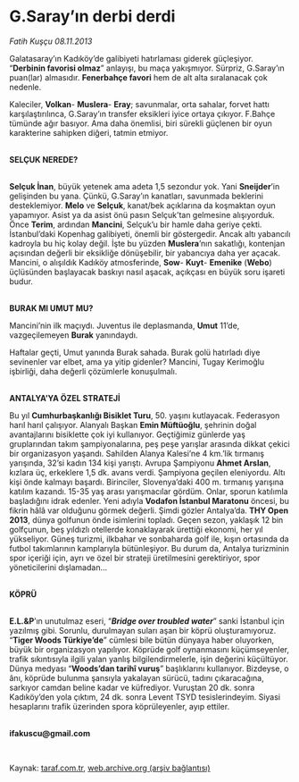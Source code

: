 # G.Saray’ın derbi derdi

*Fatih Kuşçu 08.11.2013*

<div class="yazi"><p>Galatasaray’ın Kadıköy’de galibiyeti hatırlaması giderek güçleşiyor. “<b>Derbinin favorisi olmaz</b>” anlayışı, bu maça yakışmıyor. Sürpriz, G.Saray’ın puan(lar) almasıdır. <b>Fenerbahçe favori</b> hem de alt alta sıralanacak çok nedenle.</p>
<p>Kaleciler, <b>Volkan</b>- <b>Muslera</b>- <b>Eray</b>; savunmalar, orta sahalar, forvet hattı karşılaştırılınca, G.Saray’ın transfer eksikleri iyice ortaya çıkıyor. F.Bahçe tümünde ağır basıyor. Ama daha önemlisi, biri sürekli güçlenen bir oyun karakterine sahipken diğeri, tatmin etmiyor. </p>
<p><b><br/>SELÇUK NEREDE?</b></p>
<p><b><br/>Selçuk İnan</b>, büyük yetenek ama adeta 1,5 sezondur yok. Yani <b>Sneijder</b>’in gelişinden bu yana. Çünkü, G.Saray’ın kanatları, savunmada beklerini desteklemiyor. <b>Melo</b> ve <b>Selçuk</b>, kanat/bek açıklarına da koşmaktan oyun yapamıyor. Asist ya da asist önü pasın Selçuk’tan gelmesine alışıyorduk. Önce <b>Terim</b>, ardından <b>Mancini</b>, Selçuk’u bir hamle daha geriye çekti. İstanbul’daki Kopenhag galibiyeti, önemli bir göstergedir. Ancak altı yabancılı kadroyla bu hiç kolay değil. İşte bu yüzden <b>Muslera</b>’nın sakatlığı, kontenjan açısından değerli bir eksikliğe dönüşebilir, bir yabancıya daha yer açacak. Mancini, o alışıldık Kadıköy atmosferinde, <b>Sow</b>- <b>Kuyt</b>- <b>Emenike</b> (<b>Webo</b>) üçlüsünden başlayacak baskıyı nasıl aşacak, açıkçası en büyük soru işareti budur. </p>
<p><b><br/>BURAK MI UMUT MU?</b></p>
<p>Mancini’nin ilk maçıydı. Juventus ile deplasmanda, <b>Umut</b> 11’de, vazgeçilemeyen <b>Burak</b> yanındaydı.</p>
<p>Haftalar geçti, Umut yanında Burak sahada. Burak golü hatırladı diye sevinenler var elbet, ama ya yitip gidenler? Mancini, Tugay Kerimoğlu işbirliği, daha değerli çözümlerle konuşulmalı. </p>
<p><b><br/>ANTALYA’YA ÖZEL STRATEJİ </b></p>
<p>Bu yıl <b>Cumhurbaşkanlığı Bisiklet Turu</b>, 50. yaşını kutlayacak. Federasyon harıl harıl çalışıyor. Alanyalı Başkan <b>Emin Müftüoğlu</b>, şehrinin doğal avantajlarını bisiklette çok iyi kullanıyor. Geçtiğimiz günlerde yaş gruplarından takım şampiyonalarına, peş peşe yarışlar arasında dikkat çekici bir organizasyon yaşandı. Sahilden Alanya Kalesi’ne 4 km.’lik tırmanış yarışında, 32’si kadın 134 kişi yarıştı. Avrupa Şampiyonu <b>Ahmet Arslan</b>, kızlara üç, erkeklere 1,5 dk. avans verdi. Şampiyona geçilen eleniyordu. Altı kişi önde kalmayı başardı. Birinciler, Slovenya’daki 400 m. tırmanış yarışına katılım kazandı. 15-35 yaş arası yarışmacılar gördüm. Onlar, sporun katılımla başladığını idrak edenler. Yeni adıyla <b>Vodafon İstanbul Maratonu</b> öncesi, bu fikrin hâlâ var olduğunu görmek değerli. Şimdi gözler Antalya’da. <b>THY Open 2013</b>, dünya golfunun önde isimlerini topladı. Geçen sezon, yaklaşık 12 bin golfçunun, beş yıldızlı otellerde konaklayarak ürettiği ekonomi, her yıl yükseliyor. Güneş turizmi, ilkbahar ve sonbaharda golf ile, kışın ortasında da futbol takımlarının kamplarıyla bütünleşiyor. Bu durum da, Antalya turizminin spor içeriği için, ayrı ve özel bir strateji üretilmesini gerektiriyor, spor yöneticilerini dışlamadan…</p>
<p><b><br/>KÖPRÜ </b></p>
<p><b><br/>E.L.&amp;P</b>’ın unutulmaz eseri, “<b><i>Bridge over troubled water</i></b>” sanki İstanbul için yazılmış gibi. Sorunlu, durulmayan suları aşan bir köprü oluşturamıyoruz. “<b>Tiger Woods Türkiye’de</b>” cümlesi bile bütün dünyaya haber oluyorken, büyük bir organizasyon yapılıyor. Köprüde golf oynanmasını küçümseyenler, trafik sıkıntısıyla ilgili yalan yanlış bilgilendirmelerle, işin değerini küçültüyor. Dünya medyası “<b>Woods’dan tarihî vuruş</b>” başlıklarını kullanıyor. Bizdeyse, o ânı, köprüde bulunma şansıyla yakalayan sürücü, tadını çıkaracağına, sarkıyor camdan beline kadar ve küfrediyor. Vuruştan 20 dk. sonra Kadıköy’den yola çıktım, 24 dk. sonra Levent TSYD tesislerindeyim. Siyasi hesaplarını trafik üzerinden spora köprüleyenler, ayıp ettiler.</p><b>
<p><br/>ifakuscu@gmail.com</p>
<p></p></b> 
</div>

Kaynak: [taraf.com.tr](http://www.taraf.com.tr:80/fatih-kuscu/makale-g-saray-in-derbi-derdi.htm), [web.archive.org (arşiv bağlantısı)](http://web.archive.org/web/20131110001620/http://www.taraf.com.tr:80/fatih-kuscu/makale-g-saray-in-derbi-derdi.htm)
